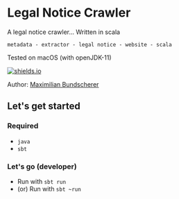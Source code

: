 # Legal Notice Crawler

A legal notice crawler... Written in scala

``metadata - extractor - legal notice - website - scala``

Tested on macOS (with openJDK-11)

[![shields.io](http://img.shields.io/badge/license-Apache2-blue.svg)](http://www.apache.org/licenses/LICENSE-2.0.txt)

Author: [Maximilian Bundscherer](https://bundscherer-online.de)

## Let's get started

### Required

- ``java``
- ``sbt``

### Let's go (developer)

- Run with ``sbt run``
- (or) Run with ``sbt ~run``
